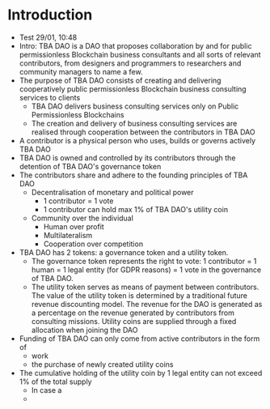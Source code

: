 # Introduction

* Test 29/01, 10:48
* Intro: TBA DAO is a DAO that proposes collaboration by and for public permissionless Blockchain business consultants and all sorts of relevant contributors, from designers and programmers to researchers and community managers to name a few.
* The purpose of TBA DAO consists of creating and delivering cooperatively public permissionless Blockchain business consulting services to clients
  * TBA DAO delivers business consulting services only on Public Permissionless Blockchains
  * The creation and delivery of business consulting services are realised through cooperation between the contributors in TBA DAO
* A contributor is a physical person who uses, builds or governs actively TBA DAO
* TBA DAO is owned and controlled by its contributors through the detention of TBA DAO's governance token
* The contributors share and adhere to the founding principles of TBA DAO
  * Decentralisation of monetary and political power
    * 1 contributor = 1 vote
    * 1 contributor can hold max 1% of TBA DAO's utility coin
  * Community over the individual
    * Human over profit
    * Multilateralism
    * Cooperation over competition
* TBA DAO has 2 tokens: a governance token and a utility token.
  * The governance token represents the right to vote: 1 contributor = 1 human = 1 legal entity (for GDPR reasons) = 1 vote in the governance of TBA DAO.
  * The utility token serves as means of payment between contributors. The value of the utility token is determined by a traditional future revenue discounting model. The revenue for the DAO is generated as a percentage on the revenue generated by contributors from consulting missions. Utility coins are supplied through a fixed allocation when joining the DAO
* Funding of TBA DAO can only come from active contributors in the form of
  * work
  * the purchase of newly created utility coins
* The cumulative holding of the utility coin by 1 legal entity can not exceed 1% of the total supply
  * In case a
  *

